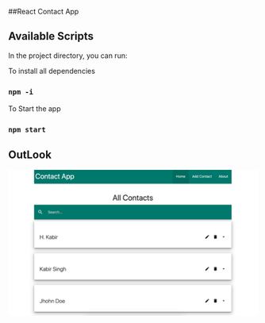 ##React Contact App

## Available Scripts

In the project directory, you can run:

To install all dependencies

### `npm -i`

To Start the app

### `npm start`

## OutLook

![Outlook](https://github.com/Humayon/react-contact/blob/master/public/images/screenshot.png)
